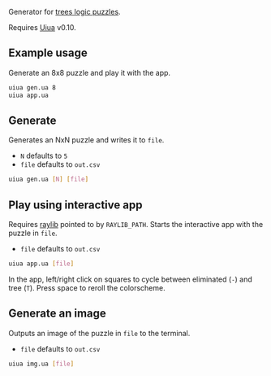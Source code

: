 Generator for [trees logic puzzles](https://www.sporcle.com/playlists/SporcleEXP/trees-logic-puzzles).

Requires [Uiua](https://uiua.org) v0.10.

## Example usage
Generate an 8x8 puzzle and play it with the app.
```bash
uiua gen.ua 8
uiua app.ua
```

## Generate
Generates an NxN puzzle and writes it to `file`.
- `N` defaults to `5`
- `file` defaults to `out.csv`
```bash
uiua gen.ua [N] [file]
```

## Play using interactive app
Requires [raylib](https://github.com/raysan5/raylib) pointed to by
`RAYLIB_PATH`.
Starts the interactive app with the puzzle in `file`.
- `file` defaults to `out.csv`
```bash
uiua app.ua [file]
```
In the app, left/right click on squares to cycle between eliminated
(`-`) and tree (`T`). Press space to reroll the colorscheme.

## Generate an image
Outputs an image of the puzzle in `file` to the terminal.
- `file` defaults to `out.csv`
```bash
uiua img.ua [file]
```
